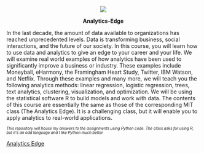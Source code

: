 <p align="center">
  <img src="http://insight.venturebeat.com/sites/default/files/marketing-analytics.png"/>
</p>

<p align="center">
<b> Analytics-Edge </b><br>
</p>

In the last decade, the amount of data available to organizations has reached unprecedented levels. Data is transforming business, social interactions, and the future of our society. In this course, you will learn how to use data and analytics to give an edge to your career and your life. We will examine real world examples of how analytics have been used to significantly improve a business or industry. These examples include Moneyball, eHarmony, the Framingham Heart Study, Twitter, IBM Watson, and Netflix. Through these examples and many more, we will teach you the following analytics methods: linear regression, logistic regression, trees, text analytics, clustering, visualization, and optimization. We will be using the statistical software R to build models and work with data. The contents of this course are essentially the same as those of the corresponding MIT class (The Analytics Edge). It is a challenging class, but it will enable you to apply analytics to real-world applications. 

<i style="font-size: 70%"> This repository will house my answers to the assignments using Python code.
The class asks for using R, but it's an odd language and I like Python much better</i>

<a href="https://www.youtube.com/watch?v=1BMSOBCe07k"> Analytics Edge </a>
